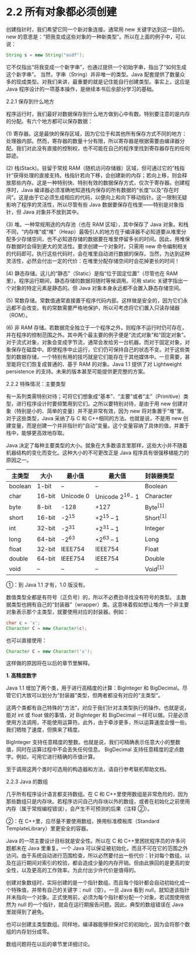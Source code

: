 # 2.2 所有对象都必须创建

创建指针时，我们希望它同一个新对象连接。通常用 new 关键字达到这一目的。new 的意思是：“把我变成这些对象的一种新类型”。所以在上面的例子中，可以说：

```java
String s = new String("asdf");
```

它不仅指出“将我变成一个新字串”，也通过提供一个初始字串，指出了“如何生成这个新字串”。
当然，字串（String）并非唯一的类型。Java 配套提供了数量众多的现成类型。对我们来讲，最重要的就是记住能自行创建类型。事实上，这应是 Java 程序设计的一项基本操作，是继续本书后余部分学习的基础。

2.2.1 保存到什么地方

程序运行时，我们最好对数据保存到什么地方做到心中有数。特别要注意的是内存的分配。有六个地方都可以保存数据：

(1) 寄存器。这是最快的保存区域，因为它位于和其他所有保存方式不同的地方：处理器内部。然而，寄存器的数量十分有限，所以寄存器是根据需要由编译器分配。我们对此没有直接的控制权，也不可能在自己的程序里找到寄存器存在的任何踪迹。

(2) 栈(Stack)。驻留于常规 RAM（随机访问存储器）区域，但可通过它的“栈指针”获得处理的直接支持。栈指针若向下移，会创建新的内存；若向上移，则会释放那些内存。这是一种特别快、特别有效的数据保存方式，仅次于寄存器。创建程序时，Java 编译器必须准确地知道栈内保存的所有数据的“长度”以及“存在时间”。这是由于它必须生成相应的代码，以便向上和向下移动指针。这一限制无疑影响了程序的灵活性，所以尽管有些 Java 数据要保存在栈里——特别是对象指针，但 Java 对象并不放到其中。

(3) 堆。一种常规用途的内存池（也在 RAM 区域），其中保存了 Java 对象。和栈不同，“内存堆”或“堆”（Heap）最吸引人的地方在于编译器不必知道要从堆里分配多少存储空间，也不必知道存储的数据要在堆里停留多长的时间。因此，用堆保存数据时会得到更大的灵活性。要求创建一个对象时，只需用 new 命令编制相关的代码即可。执行这些代码时，会在堆里自动进行数据的保存。当然，为达到这种灵活性，必然会付出一定的代价：在堆里分配存储空间时会花掉更长的时间！

(4) 静态存储。这儿的“静态”（Static）是指“位于固定位置”（尽管也在 RAM 里）。程序运行期间，静态存储的数据将随时等候调用。可用 static 关键字指出一个对象的特定元素是静态的。但 Java 对象本身永远都不会置入静态存储空间。

(5) 常数存储。常数值通常直接置于程序代码内部。这样做是安全的，因为它们永远都不会改变。有的常数需要严格地保护，所以可考虑将它们置入只读存储器（ROM）。

(6) 非 RAM 存储。若数据完全独立于一个程序之外，则程序不运行时仍可存在，并在程序的控制范围之外。其中两个最主要的例子便是“流式对象”和“固定对象”。对于流式对象，对象会变成字节流，通常会发给另一台机器。而对于固定对象，对象保存在磁盘中。即使程序中止运行，它们仍可保持自己的状态不变。对于这些类型的数据存储，一个特别有用的技巧就是它们能存在于其他媒体中。一旦需要，甚至能将它们恢复成普通的、基于 RAM 的对象。Java 1.1 提供了对 Lightweight persistence 的支持。未来的版本甚至可能提供更完整的方案。

2.2.2 特殊情况：主要类型

有一系列类需特别对待；可将它们想象成“基本”、“主要”或者“主”（Primitive）类型，进行程序设计时要频繁用到它们。之所以要特别对待，是由于用 new 创建对象（特别是小的、简单的变量）并不是非常有效，因为 new 将对象置于“堆”里。对于这些类型，Java 采纳了与 C 和 C++相同的方法。也就是说，不是用 new 创建变量，而是创建一个并非指针的“自动”变量。这个变量容纳了具体的值，并置于栈中，能够更高效地存取。

Java 决定了每种主要类型的大小。就象在大多数语言里那样，这些大小并不随着机器结构的变化而变化。这种大小的不可更改正是 Java 程序具有很强移植能力的原因之一。

| 主类型  | 大小   | 最小值          | 最大值                    | 封装器类型          |
| ------- | ------ | --------------- | ------------------------- | ------------------- |
| boolean | 1-bit  | –               | –                         | Boolean             |
| char    | 16-bit | Unicode 0       | Unicode 2<sup>16</sup>- 1 | Character           |
| byte    | 8-bit  | -128            | +127                      | Byte<sup>[1]</sup>  |
| short   | 16-bit | -2<sup>15</sup> | +2<sup>15</sup> – 1       | Short<sup>[1]</sup> |
| int     | 32-bit | -2<sup>31</sup> | +2<sup>31</sup> – 1       | Integer             |
| long    | 64-bit | -2<sup>63</sup> | +2<sup>63</sup> – 1       | Long                |
| float   | 32-bit | IEEE754         | IEEE754                   | Float               |
| double  | 64-bit | IEEE754         | IEEE754                   | Double              |
| void    | –      | –               | –                         | Void<sup>[1]</sup>  |

①：到 Java 1.1 才有，1.0 版没有。

数值类型全都是有符号（正负号）的，所以不必费劲寻找没有符号的类型。
主数据类型也拥有自己的“封装器”（wrapper）类。这意味着假如想让堆内一个非主要对象表示那个主类型，就要使用对应的封装器。例如：

```java
char c = 'x';
Character C = new Character(c);
```

也可以直接使用：

```java
Character C = new Character('x');
```

这样做的原因将在以后的章节里解释。

**1. 高精度数字**

Java 1.1 增加了两个类，用于进行高精度的计算：BigInteger 和 BigDecimal。尽管它们大致可以划分为“封装器”类型，但两者都没有对应的“主类型”。

这两个类都有自己特殊的“方法”，对应于我们针对主类型执行的操作。也就是说，能对 int 或 float 做的事情，对 BigInteger 和 BigDecimal 一样可以做。只是必须使用方法调用，不能使用运算符。此外，由于牵涉更多，所以运算速度会慢一些。我们牺牲了速度，但换来了精度。

BigInteger 支持任意精度的整数。也就是说，我们可精确表示任意大小的整数值，同时在运算过程中不会丢失任何信息。
BigDecimal 支持任意精度的定点数字。例如，可用它进行精确的币值计算。

至于调用这两个类时可选用的构造器和方法，请自行参考联机帮助文档。

2.2.3 Java 的数组

几乎所有程序设计语言都支持数组。在 C 和 C++里使用数组是非常危险的，因为那些数组只是内存块。若程序访问自己内存块以外的数组，或者在初始化之前使用内存（属于常规编程错误），会产生不可预测的后果（注释 ②）。

②：在 C++里，应尽量不要使用数组，换用标准模板库（Standard TemplateLibrary）里更安全的容器。

Java 的一项主要设计目标就是安全性。所以在 C 和 C++里困扰程序员的许多问题都未在 Java 里重复。一个 Java 可以保证被初始化，而且不可在它的范围之外访问。由于系统自动进行范围检查，所以必然要付出一些代价：针对每个数组，以及在运行期间对索引的校验，都会造成少量的内存开销。但由此换回的是更高的安全性，以及更高的工作效率。为此付出少许代价是值得的。

创建对象数组时，实际创建的是一个指针数组。而且每个指针都会自动初始化成一个特殊值，并带有自己的关键字：null（空）。一旦 Java 看到 null，就知道该指针并未指向一个对象。正式使用前，必须为每个指针都分配一个对象。若试图使用依然为 null 的一个指针，就会在运行期报告问题。因此，典型的数组错误在 Java 里就得到了避免。

也可以创建主类型数组。同样地，编译器能够担保对它的初始化，因为会将那个数组的内存划分成零。

数组问题将在以后的章节里详细讨论。
